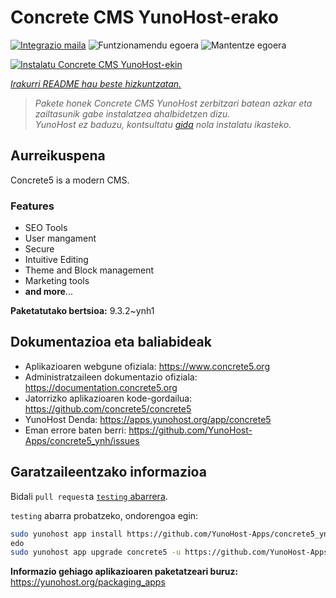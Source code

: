 <!--
Ohart ongi: README hau automatikoki sortu da <https://github.com/YunoHost/apps/tree/master/tools/readme_generator>ri esker
EZ editatu eskuz.
-->

# Concrete CMS YunoHost-erako

[![Integrazio maila](https://dash.yunohost.org/integration/concrete5.svg)](https://dash.yunohost.org/appci/app/concrete5) ![Funtzionamendu egoera](https://ci-apps.yunohost.org/ci/badges/concrete5.status.svg) ![Mantentze egoera](https://ci-apps.yunohost.org/ci/badges/concrete5.maintain.svg)

[![Instalatu Concrete CMS YunoHost-ekin](https://install-app.yunohost.org/install-with-yunohost.svg)](https://install-app.yunohost.org/?app=concrete5)

*[Irakurri README hau beste hizkuntzatan.](./ALL_README.md)*

> *Pakete honek Concrete CMS YunoHost zerbitzari batean azkar eta zailtasunik gabe instalatzea ahalbidetzen dizu.*  
> *YunoHost ez baduzu, kontsultatu [gida](https://yunohost.org/install) nola instalatu ikasteko.*

## Aurreikuspena

Concrete5 is a modern CMS.

### Features

* SEO Tools
* User mangament
* Secure
* Intuitive Editing
* Theme and Block management
* Marketing tools
* **and more**...


**Paketatutako bertsioa:** 9.3.2~ynh1
## Dokumentazioa eta baliabideak

- Aplikazioaren webgune ofiziala: <https://www.concrete5.org>
- Administratzaileen dokumentazio ofiziala: <https://documentation.concrete5.org>
- Jatorrizko aplikazioaren kode-gordailua: <https://github.com/concrete5/concrete5>
- YunoHost Denda: <https://apps.yunohost.org/app/concrete5>
- Eman errore baten berri: <https://github.com/YunoHost-Apps/concrete5_ynh/issues>

## Garatzaileentzako informazioa

Bidali `pull request`a [`testing` abarrera](https://github.com/YunoHost-Apps/concrete5_ynh/tree/testing).

`testing` abarra probatzeko, ondorengoa egin:

```bash
sudo yunohost app install https://github.com/YunoHost-Apps/concrete5_ynh/tree/testing --debug
edo
sudo yunohost app upgrade concrete5 -u https://github.com/YunoHost-Apps/concrete5_ynh/tree/testing --debug
```

**Informazio gehiago aplikazioaren paketatzeari buruz:** <https://yunohost.org/packaging_apps>
